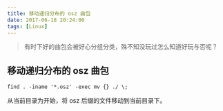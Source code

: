 ```yaml
---
title: 移动递归分布的 osz 曲包
date: 2017-06-18 20:24:00
tags: [Linux]
---
```

> 有时下好的曲包会被好心分组分类，殊不知没玩过怎么知道好玩与否呢？

## 移动递归分布的 osz 曲包
```
find . -iname '*.osz' -exec mv {} ./ \;
```
从当前目录为开始，将 osz 后缀的文件移动到当前目录下。
